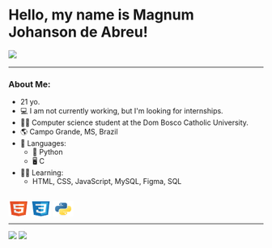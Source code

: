 # Hello, my name is Magnum Johanson de Abreu!

<picture>
  <source
    srcset="https://github-readme-stats.vercel.app/api?username=Magnumja&show_icons=true&theme=highcontrast"
    media="(prefers-color-scheme: dark)"
  />
  <source
    srcset="https://github-readme-stats.vercel.app/api?username=Magnumja&show_icons=true"
    media="(prefers-color-scheme: light), (prefers-color-scheme: no-preference)"
  />
  <img src="https://github-readme-stats.vercel.app/api?username=Magnumja&show_icons=true" />
</picture>

***

### About Me:

- 21 yo.
- 💻 I am not currently working, but I'm looking for internships.
- 🧑‍🎓 Computer science student at the Dom Bosco Catholic University.
- 🌎 Campo Grande, MS, Brazil
- 👅 Languages:
  - 🐍 Python
  - 🖥️ C
- 🧑‍🎓 Learning:
  - HTML, CSS, JavaScript, MySQL, Figma, SQL
 
<div style="display: inline_block"><br>
  <img align="center" alt="Edu-HTML" height="30" width="40" src="https://raw.githubusercontent.com/devicons/devicon/master/icons/html5/html5-original.svg">
  <img align="center" alt="Edu-CSS" height="30" width="40" src="https://raw.githubusercontent.com/devicons/devicon/master/icons/css3/css3-original.svg">
  <img align="center" alt="Edu-Python" height="30" width="40" src="https://raw.githubusercontent.com/devicons/devicon/master/icons/python/python-original.svg">
</div>
  
***

<div> 
  <a href="https://www.instagram.com/magnum.abreu/" target="_blank"><img src="https://img.shields.io/badge/-Instagram-%23E4405F?style=for-the-badge&logo=instagram&logoColor=white" target="_blank"></a>
  <a href="https://www.linkedin.com/in/magnumdeabreu/" target="_blank"><img src="https://img.shields.io/badge/-LinkedIn-%230077B5?style=for-the-badge&logo=linkedin&logoColor=white" target="_blank"></a> 
</div>
